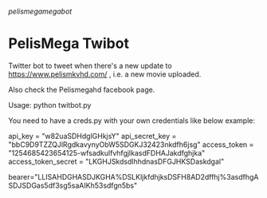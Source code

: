 ###### pelismegamegabot
# PelisMega Twibot

Twitter bot to tweet when there's a new update to https://www.pelismkvhd.com/ , i.e. a new movie uploaded.

Also check the Pelismegahd facebook page.

Usage:
python twitbot.py

You need to have a creds.py with your own credentials like below example:

api_key = "w82uaSDHdglGHkjsY"
api_secret_key = "bbC9D9TZZQJlRgdkavynyObW5SDGKJ32423nkdfh6jsg"
access_token = "1254685423654125-wfsadkulfvhfgjlkasdFDHAJakdfghjka"
access_token_secret = "LKGHJSkdsdlhhdnasDFGJHKSDaskdgal"

bearer="LLISAHDGHASDJKGHA%DSLKljkfdhjksDSFH8AD2dffhj%3asdfhgASDJSDGas5df3sg5saAIKh53sdfgn5bs"

